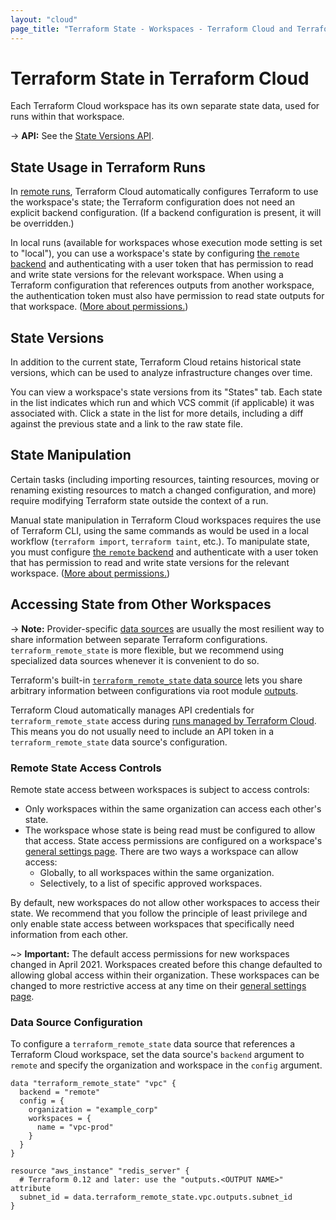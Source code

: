 ```yaml
---
layout: "cloud"
page_title: "Terraform State - Workspaces - Terraform Cloud and Terraform Enterprise"
---
```


# Terraform State in Terraform Cloud

Each Terraform Cloud workspace has its own separate state data, used for runs within that workspace.

-> **API:** See the [State Versions API](../api/state-versions.html).

## State Usage in Terraform Runs

In [remote runs](../run/index.html), Terraform Cloud automatically configures Terraform to use the workspace's state; the Terraform configuration does not need an explicit backend configuration. (If a backend configuration is present, it will be overridden.)

In local runs (available for workspaces whose execution mode setting is set to "local"), you can use a workspace's state by configuring [the `remote` backend](/docs/language/settings/backends/remote.html) and authenticating with a user token that has permission to read and write state versions for the relevant workspace. When using a Terraform configuration that references outputs from another workspace, the authentication token must also have permission to read state outputs for that workspace. ([More about permissions.](/docs/cloud/users-teams-organizations/permissions.html))

[permissions-citation]: #intentionally-unused---keep-for-maintainers

## State Versions

In addition to the current state, Terraform Cloud retains historical state versions, which can be used to analyze infrastructure changes over time.

You can view a workspace's state versions from its "States" tab. Each state in the list indicates which run and which VCS commit (if applicable) it was associated with. Click a state in the list for more details, including a diff against the previous state and a link to the raw state file.

## State Manipulation

Certain tasks (including importing resources, tainting resources, moving or renaming existing resources to match a changed configuration, and more) require modifying Terraform state outside the context of a run.

Manual state manipulation in Terraform Cloud workspaces requires the use of Terraform CLI, using the same commands as would be used in a local workflow (`terraform import`, `terraform taint`, etc.). To manipulate state, you must configure [the `remote` backend](/docs/language/settings/backends/remote.html) and authenticate with a user token that has permission to read and write state versions for the relevant workspace. ([More about permissions.](/docs/cloud/users-teams-organizations/permissions.html))

[permissions-citation]: #intentionally-unused---keep-for-maintainers

## Accessing State from Other Workspaces

-> **Note:** Provider-specific [data sources](/docs/language/data-sources/index.html) are usually the most resilient way to share information between separate Terraform configurations. `terraform_remote_state` is more flexible, but we recommend using specialized data sources whenever it is convenient to do so.

Terraform's built-in [`terraform_remote_state` data source](/docs/language/state/remote-state-data.html) lets you share arbitrary information between configurations via root module [outputs](/docs/language/values/outputs.html).

Terraform Cloud automatically manages API credentials for `terraform_remote_state` access during [runs managed by Terraform Cloud](/docs/cloud/run/index.html#remote-operations). This means you do not usually need to include an API token in a `terraform_remote_state` data source's configuration.

### Remote State Access Controls

Remote state access between workspaces is subject to access controls:

- Only workspaces within the same organization can access each other's state.
- The workspace whose state is being read must be configured to allow that access. State access permissions are configured on a workspace's [general settings page](/docs/cloud/workspaces/settings.html). There are two ways a workspace can allow access:
    - Globally, to all workspaces within the same organization.
    - Selectively, to a list of specific approved workspaces.

By default, new workspaces do not allow other workspaces to access their state. We recommend that you follow the principle of least privilege and only enable state access between workspaces that specifically need information from each other.

~> **Important:** The default access permissions for new workspaces changed in April 2021. Workspaces created before this change defaulted to allowing global access within their organization. These workspaces can be changed to more restrictive access at any time on their [general settings page](/docs/cloud/workspaces/settings.html).

### Data Source Configuration

To configure a `terraform_remote_state` data source that references a Terraform Cloud workspace, set the data source's `backend` argument to `remote` and specify the organization and workspace in the `config` argument.

``` hcl
data "terraform_remote_state" "vpc" {
  backend = "remote"
  config = {
    organization = "example_corp"
    workspaces = {
      name = "vpc-prod"
    }
  }
}

resource "aws_instance" "redis_server" {
  # Terraform 0.12 and later: use the "outputs.<OUTPUT NAME>" attribute
  subnet_id = data.terraform_remote_state.vpc.outputs.subnet_id
}
```
